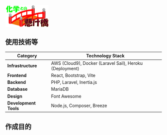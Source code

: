 <img src="https://github.com/Kelpie1405/Bridge-to-Chemistry/blob/master/public/site_logo.gif" alt="logo">

## 使用技術等
| **Category**          | **Technology Stack**          |
|-----------------------|-------------------------------|
| **Infrastructure**    | AWS (Cloud9), Docker (Laravel Sail), Heroku (Deployment) |
| **Frontend**          | React, Bootstrap, Vite        |
| **Backend**           | PHP, Laravel, Inertia.js      |
| **Database**          | MariaDB                       |
| **Design**            | Font Awesome                  |
| **Development Tools** | Node.js, Composer, Breeze     |

## 作成目的
